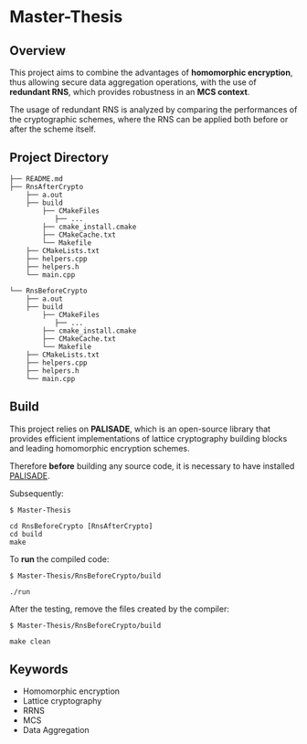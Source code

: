 # Master-Thesis

## Overview
This project aims to combine the advantages of **homomorphic encryption**, thus allowing secure data aggregation operations, with the use of **redundant RNS**, which provides robustness in an **MCS context**.<p>
The usage of redundant RNS is analyzed by comparing the performances of the cryptographic schemes, where the RNS can be applied both before or after the scheme itself.<br>

## Project Directory

    ├── README.md
    ├── RnsAfterCrypto
        ├── a.out
        ├── build
            ├── CMakeFiles
               ├── ...
            ├── cmake_install.cmake
            ├── CMakeCache.txt
            └── Makefile
        ├── CMakeLists.txt
        ├── helpers.cpp
        ├── helpers.h
        └── main.cpp

    └── RnsBeforeCrypto
        ├── a.out
        ├── build
            ├── CMakeFiles
               ├── ...
            ├── cmake_install.cmake
            ├── CMakeCache.txt
            └── Makefile
        ├── CMakeLists.txt
        ├── helpers.cpp
        ├── helpers.h
        └── main.cpp

## Build
This project relies on **PALISADE**, which is an open-source library that provides efficient implementations of lattice cryptography building blocks and leading homomorphic encryption schemes.<br>

Therefore **before** building any source code, it is necessary to have installed [PALISADE](https://gitlab.com/palisade/palisade-development/-/tree/release-v1.11.2). <p>

Subsequently:
```
$ Master-Thesis

cd RnsBeforeCrypto [RnsAfterCrypto]
cd build
make
```

To **run** the compiled code:
```
$ Master-Thesis/RnsBeforeCrypto/build

./run
```

After the testing, remove the files created by the compiler:
```
$ Master-Thesis/RnsBeforeCrypto/build

make clean
```

## Keywords
- Homomorphic encryption
- Lattice cryptography
- RRNS
- MCS
- Data Aggregation
